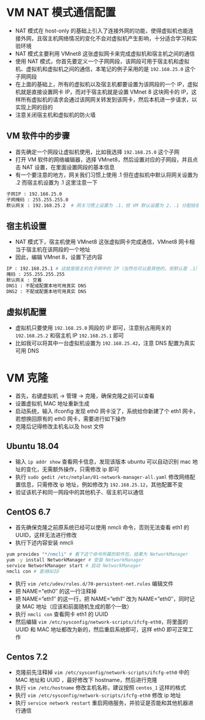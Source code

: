 

# VM NAT 模式通信配置

- NAT 模式在 host-only 的基础上引入了连接外网的功能，使得虚拟机也能连接外网，且宿主机网络情况的变化不会对虚拟机产生影响，十分适合学习和实验环境
- NAT 模式主要利用 VMnet8 这张虚拟网卡来完成虚拟机和宿主机之间的通信
- 使用 NAT 模式，你首先要定义一个子网网段，该网段可用于宿主机和虚拟机、虚拟机和虚拟机之间的通信，本笔记的例子采用的是 `192.168.25.0` 这个子网网段
- 在上面的基础上，所有的虚拟机以及宿主机都要设置为该网段的一个 IP，虚拟机就是直接设置网卡 IP，而对于宿主机就是设置 VMnet 8 这块网卡的 IP，这样所有虚拟机的请求会通过该网网关转发到该网卡，然后本机进一步请求，以实现上网的目的
- 注意关闭宿主机和虚拟机的防火墙


## VM 软件中的步骤

- 首先确定一个网段让虚拟机使用，比如我选择 `192.168.25.0` 这个子网
- 打开 VM 软件的网络编辑器，选择 VMnet8，然后设置对应的子网段，并且点击 NAT 设置，在里面设置网段的基本信息
- 有一个要注意的地方，网关我们习惯上使用 .1 但在虚拟机中默认将网关设置为 .2 而宿主机设置为 .1 这里注意一下
```bash
子网IP : 192.168.25.0
子网掩码 : 255.255.255.0
默认网关 : 192.168.25.2  # 网关习惯上设置为 .1，但 VM 默认设置为 2，.1 分配给宿主机
```

## 宿主机设置

- NAT 模式下，宿主机使用 VMnet8 这张虚拟网卡完成通信，VMnet8 网卡相当于宿主机在该网段的一个地址
- 因此，编辑 VMnet 8，设置下述内容
```bash
IP : 192.168.25.1 # 这就是宿主机在子网中的 IP（当然也可以是其他的，但默认是 .1）
掩码 : 255.255.255.255
默认网关 : 空着
DNS1 : 不配或配置本地可用真实 DNS
DNS2 : 不配或配置本地可用真实 DNS
```

## 虚拟机配置

- 虚拟机只要使用 `192.168.25.0` 网段的 IP 即可，注意别占用网关的 `192.168.25.2` 和宿主机 IP `192.168.25.1` 即可
- 比如我可以将其中一台虚拟机设置为 `192.168.25.42`，注意 DNS 配置为真实可用 DNS

# VM 克隆

- 首先，右键虚拟机 -> 管理 -> 克隆，确保克隆之前可以查看 
- 设置虚拟机 MAC 地址重新生成
- 启动系统，输入 ifconfig 发现 eth0 网卡没了，系统给你新建了个 eth1 网卡，若想换回原有的 eth0 网卡，需要进行如下操作
- 克隆后记得修改主机名以及 host 文件

## Ubuntu 18.04

- 输入 `ip addr show` 查看网卡信息，发现该版本 ubuntu 可以自动识别 mac 地址的变化，无需额外操作，只需修改 ip 即可
- 执行 `sudo gedit /etc/netplan/01-network-manager-all.yaml` 修改网络配置信息，只需修改 ip 地址，例如修改为 `192.168.25.12`，其他配置不变
- 验证该机子和同一网段中的其他机子、宿主机可以通信


## CentOS 6.7

- 首先确保克隆之前原系统已经可以使用 nmcli 命令，否则无法查看 eth1 的 UUID，这样无法进行修改
- 执行下述内容安装 nmcli
```bash
yum provides "*/nmcli" # 看下这个命令所属的软件包，结果为 NetworkManager
yum -y install NetworkManager # 安装 NetworkManager
service NetworkManager start # 启动 NetworkManager
nmcli con # 查询UUID
```
- 执行 `vim /etc/udev/rules.d/70-persistent-net.rules` 编辑文件
- 把 NAME="eth0″ 的这一行注释掉
- 把 NAME=”eth1″ 的这一行，把 NAME=”eth1″ 改为 NAME=”eth0″，同时记录 MAC 地址（应该和前面随机生成的那个一致）
- 执行 `nmcli con` 查看网卡 eth1 的 UUID
- 然后编辑 `vim /etc/sysconfig/network-scripts/ifcfg-eth0`，将里面的 UUID 和 MAC 地址都改为新的，然后重启系统即可，这样 eth0 即可正常工作

## Centos 7.2

- 克隆前先注释掉 `vim /etc/sysconfig/network-scripts/ifcfg-eth0` 中的 MAC 地址和 UUID ，最好修改下 hostname，然后进行克隆
- 执行 `vim /etc/hostname` 修改主机名称，建议按照 `centos_1` 这样的格式
- 执行 `vim /etc/sysconfig/network-scripts/ifcfg-eth0` 修改 ip 地址
- 执行 `service network restart` 重启网络服务，并验证是否能和其他机器进行通信


